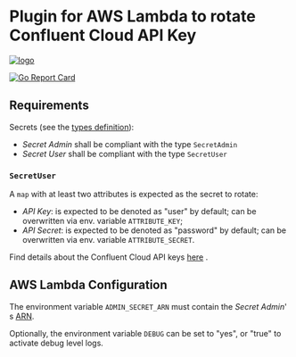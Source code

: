 # Plugin for AWS Lambda to rotate Confluent Cloud API Key

[![logo](https://login-static.confluent.io/web/3.799.1/favicon.ico)](https://www.confluent.io/)

[![Go Report Card](https://goreportcard.com/badge/github.com/kislerdm/aws-lambda-secret-rotation/plugin/confluent)](https://goreportcard.com/report/github.com/kislerdm/aws-lambda-secret-rotation/plugin/confluent)

## Requirements

Secrets (see the [types definition](models.go)):

- _Secret Admin_ shall be compliant with the type `SecretAdmin`
- _Secret User_ shall be compliant with the type `SecretUser`

### `SecretUser`

A `map` with at least two attributes is expected as the secret to rotate:

- _API Key_: is expected to be denoted as "user" by default; can be overwritten via env. variable `ATTRIBUTE_KEY`;
- _API Secret_: is expected to be denoted as "password" by default; can be overwritten via env.
  variable `ATTRIBUTE_SECRET`.

Find details about the Confluent Cloud API
keys [here](https://docs.confluent.io/cloud/current/access-management/authenticate/api-keys/api-keys.html#use-api-keys-to-control-access-in-ccloud)
.

## AWS Lambda Configuration

The environment variable `ADMIN_SECRET_ARN` must contain the _Secret Admin_'
s [ARN](https://docs.aws.amazon.com/general/latest/gr/aws-arns-and-namespaces.html).

Optionally, the environment variable `DEBUG` can be set to "yes", or "true" to activate debug level logs.

